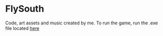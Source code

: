 # FlySouth

Code, art assets and music created by me.
To run the game, run the .exe file located [here](FlappyBoid/FlappyBoid/bin/x86/Release)
